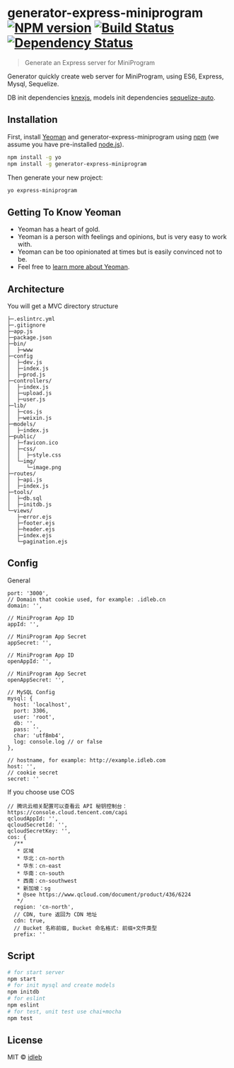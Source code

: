 # generator-express-miniprogram [![NPM version][npm-image]][npm-url] [![Build Status][travis-image]][travis-url] [![Dependency Status][daviddm-image]][daviddm-url]
> Generate an Express server for MiniProgram

Generator quickly create web server for MiniProgram, using ES6, Express, Mysql, Sequelize.

DB init dependencies [knexjs](http://knexjs.org/), models init dependencies [sequelize-auto](https://www.npmjs.com/package/sequelize-auto).

## Installation

First, install [Yeoman](http://yeoman.io) and generator-express-miniprogram using [npm](https://www.npmjs.com/) (we assume you have pre-installed [node.js](https://nodejs.org/)).

```bash
npm install -g yo
npm install -g generator-express-miniprogram
```

Then generate your new project:

```bash
yo express-miniprogram
```

## Getting To Know Yeoman

 * Yeoman has a heart of gold.
 * Yeoman is a person with feelings and opinions, but is very easy to work with.
 * Yeoman can be too opinionated at times but is easily convinced not to be.
 * Feel free to [learn more about Yeoman](http://yeoman.io/).

## Architecture

You will get a MVC directory structure

```
├─.eslintrc.yml  
├─.gitignore  
├─app.js  
├─package.json  
├─bin/  
│  ├─www   
├─config  
│  ├─dev.js  
│  ├─index.js  
│  ├─prod.js  
├─controllers/  
│  ├─index.js  
│  ├─upload.js  
│  ├─user.js  
├─lib/  
│  ├─cos.js  
│  ├─weixin.js  
├─models/  
│  ├─index.js              
├─public/  
│  ├─favicon.ico  
│  ├─css/  
│  │  ├─style.css    
│  └─img/  
│     └─image.png  
├─routes/  
│  ├─api.js  
│  ├─index.js  
├─tools/  
│  ├─db.sql  
│  ├─initdb.js  
└─views/  
   ├─error.ejs  
   ├─footer.ejs  
   ├─header.ejs  
   ├─index.ejs  
   └─pagination.ejs  
```

## Config

General

```
port: '3000',
// Domain that cookie used, for example: .idleb.cn
domain: '',

// MiniProgram App ID
appId: '',

// MiniProgram App Secret
appSecret: '',

// MiniProgram App ID
openAppId: '',

// MiniProgram App Secret
openAppSecret: '',

// MySQL Config
mysql: {
  host: 'localhost',
  port: 3306,
  user: 'root',
  db: '',
  pass: '',
  char: 'utf8mb4',
  log: console.log // or false
},

// hostname, for example: http://example.idleb.com
host: '',
// cookie secret
secret: ''
```

If you choose use COS

```
// 腾讯云相关配置可以查看云 API 秘钥控制台：https://console.cloud.tencent.com/capi
qcloudAppId: '',
qcloudSecretId: '',
qcloudSecretKey: '',
cos: {
  /**
   * 区域
   * 华北：cn-north
   * 华东：cn-east
   * 华南：cn-south
   * 西南：cn-southwest
   * 新加坡：sg
   * @see https://www.qcloud.com/document/product/436/6224
   */
  region: 'cn-north',
  // CDN, ture 返回为 CDN 地址
  cdn: true,
  // Bucket 名称前缀, Bucket 命名格式: 前缀+文件类型
  prefix: ''
```

## Script

``` bash
# for start server
npm start
# for init mysql and create models
npm initdb
# for eslint
npm eslint
# for test, unit test use chai+mocha
npm test
```

## License

MIT © [idleb](idleb2317@hotmail.com)

[npm-image]: https://badge.fury.io/js/generator-express-miniprogram.svg
[npm-url]: https://npmjs.org/package/generator-express-miniprogram
[travis-image]: https://travis-ci.org/idleb/generator-express-miniprogram.svg?branch=master
[travis-url]: https://travis-ci.org/idleb/generator-express-miniprogram
[daviddm-image]: https://david-dm.org/idleb/generator-express-miniprogram.svg?theme=shields.io
[daviddm-url]: https://david-dm.org/idleb/generator-express-miniprogram
